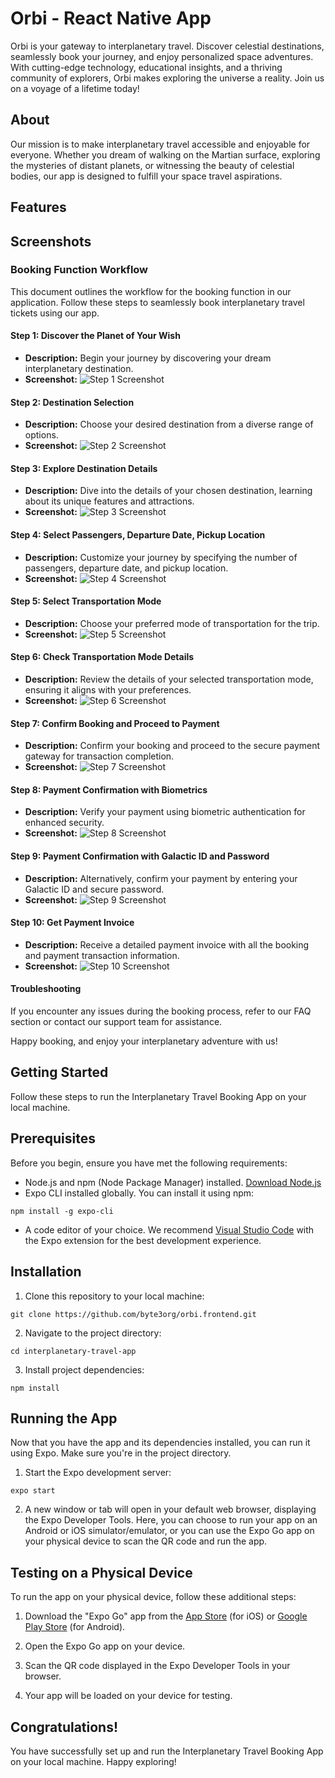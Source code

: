 
# Orbi - React Native App

Orbi is your gateway to interplanetary travel. Discover celestial destinations, seamlessly book your journey, and enjoy personalized space adventures. With cutting-edge technology, educational insights, and a thriving community of explorers, Orbi makes exploring the universe a reality. Join us on a voyage of a lifetime today!
## About

Our mission is to make interplanetary travel accessible and enjoyable for everyone. Whether you dream of walking on the Martian surface, exploring the mysteries of distant planets, or witnessing the beauty of celestial bodies, our app is designed to fulfill your space travel aspirations.

## Features


## Screenshots

### Booking Function Workflow

This document outlines the workflow for the booking function in our application. Follow these steps to seamlessly book interplanetary travel tickets using our app.

#### Step 1: Discover the Planet of Your Wish

- **Description:** Begin your journey by discovering your dream interplanetary destination.
- **Screenshot:** ![Step 1 Screenshot](assets/screenshots/1b.JPG)

#### Step 2: Destination Selection

- **Description:** Choose your desired destination from a diverse range of options.
- **Screenshot:** ![Step 2 Screenshot](assets/screenshots/2b.JPG)

#### Step 3: Explore Destination Details

- **Description:** Dive into the details of your chosen destination, learning about its unique features and attractions.
- **Screenshot:** ![Step 3 Screenshot](assets/screenshots/3b.JPG)

#### Step 4: Select Passengers, Departure Date, Pickup Location

- **Description:** Customize your journey by specifying the number of passengers, departure date, and pickup location.
- **Screenshot:** ![Step 4 Screenshot](assets/screenshots/4b.JPG)

#### Step 5: Select Transportation Mode

- **Description:** Choose your preferred mode of transportation for the trip.
- **Screenshot:** ![Step 5 Screenshot](assets/screenshots/5b.jpg)

#### Step 6: Check Transportation Mode Details

- **Description:** Review the details of your selected transportation mode, ensuring it aligns with your preferences.
- **Screenshot:** ![Step 6 Screenshot](assets/screenshots/6b.JPG)

#### Step 7: Confirm Booking and Proceed to Payment

- **Description:** Confirm your booking and proceed to the secure payment gateway for transaction completion.
- **Screenshot:** ![Step 7 Screenshot](assets/screenshots/7b.jpg)

#### Step 8: Payment Confirmation with Biometrics

- **Description:** Verify your payment using biometric authentication for enhanced security.
- **Screenshot:** ![Step 8 Screenshot](assets/screenshots/8b.JPG)

#### Step 9: Payment Confirmation with Galactic ID and Password

- **Description:** Alternatively, confirm your payment by entering your Galactic ID and secure password.
- **Screenshot:** ![Step 9 Screenshot](assets/screenshots/9b.JPG)

#### Step 10: Get Payment Invoice

- **Description:** Receive a detailed payment invoice with all the booking and payment transaction information.
- **Screenshot:** ![Step 10 Screenshot](assets/screenshots/10b.JPG)

#### Troubleshooting

If you encounter any issues during the booking process, refer to our FAQ section or contact our support team for assistance.

Happy booking, and enjoy your interplanetary adventure with us!

## Getting Started


Follow these steps to run the Interplanetary Travel Booking App on your local machine.

## Prerequisites

Before you begin, ensure you have met the following requirements:

- Node.js and npm (Node Package Manager) installed. [Download Node.js](https://nodejs.org/)
- Expo CLI installed globally. You can install it using npm:

```npm install -g expo-cli```


- A code editor of your choice. We recommend [Visual Studio Code](https://code.visualstudio.com/) with the Expo extension for the best development experience.

## Installation

1. Clone this repository to your local machine:


```git clone https://github.com/byte3org/orbi.frontend.git```


2. Navigate to the project directory:

```cd interplanetary-travel-app```


3. Install project dependencies:

```npm install```


## Running the App

Now that you have the app and its dependencies installed, you can run it using Expo. Make sure you're in the project directory.

1. Start the Expo development server:

```expo start```


2. A new window or tab will open in your default web browser, displaying the Expo Developer Tools. Here, you can choose to run your app on an Android or iOS simulator/emulator, or you can use the Expo Go app on your physical device to scan the QR code and run the app.

## Testing on a Physical Device

To run the app on your physical device, follow these additional steps:

1. Download the "Expo Go" app from the [App Store](https://apps.apple.com/us/app/expo-go/id982107779) (for iOS) or [Google Play Store](https://play.google.com/store/apps/details?id=host.exp.exponent) (for Android).

2. Open the Expo Go app on your device.

3. Scan the QR code displayed in the Expo Developer Tools in your browser.

4. Your app will be loaded on your device for testing.

## Congratulations!

You have successfully set up and run the Interplanetary Travel Booking App on your local machine. Happy exploring!

